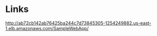 # Links

http://ab72cb142ab76425ba244c7d73845305-1254249882.us-east-1.elb.amazonaws.com/SampleWebApp/